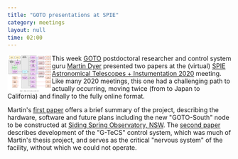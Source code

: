 ```yaml
---
title: "GOTO presentations at SPIE"
category: meetings
layout: null
time: 02:00
---
```

<!-- header generated from blosxom format post; make_header.pl 23.1.2022 -->
<p>
<img src="images/dyer_spie.png" width="100" align="left">
This week <a href="http://goto-observatory.org">GOTO</a> postdoctoral
researcher and control system guru 
<a href="https://www.martindyer.net">Martin Dyer</a> presented two papers
at the (virtual) 
<a href="https://spie.org/conferences-and-exhibitions/astronomical-telescopes-and-instrumentation">SPIE Astronomical Telescopes + Instumentation 2020</a>
meeting.
Like many 2020 meetings, this one had a challenging path to actually 
occurring, moving twice
(from to Japan to California) and finally to the fully online format.
</p>
<p>Martin's 
<a href="https://arxiv.org/abs/2012.02685">first paper</a> offers a brief
summary of the project, describing the 
hardware, software and future plans including the new "GOTO-South" node
to be constructed at 
<a href="https://www.sidingspringobservatory.com.au">Siding Spring Observatory, NSW</a>.
The <a href="https://arxiv.org/abs/2012.02686">second paper</a> describes
development of the "G-TeCS" control system, which was much of Martin's
thesis project, and serves as the critical "nervous system" of the 
facility, without which we could not operate.</p>
